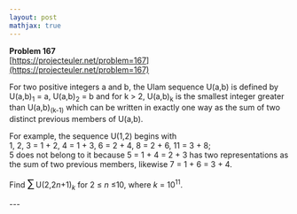 ```yaml
---
layout: post
mathjax: true
---
```

**Problem 167**  
[https://projecteuler.net/problem=167](https://projecteuler.net/problem=167)

<p>For two positive integers a and b, the Ulam sequence U(a,b) is defined by U(a,b)<sub>1</sub> = a, U(a,b)<sub>2</sub> = b and for k &gt; 2,
U(a,b)<sub>k</sub> is the smallest integer greater than U(a,b)<sub>(k-1)</sub> which can be written in exactly one way as the sum of two distinct previous members of U(a,b).</p>
<p>For example, the sequence U(1,2) begins with<br />
1, 2, 3 = 1 + 2, 4 = 1 + 3, 6 = 2 + 4, 8 = 2 + 6, 11 = 3 + 8;<br />
5 does not belong to it because 5 = 1 + 4 = 2 + 3 has two representations as the sum of two previous members, likewise 7 = 1 + 6 = 3 + 4.</p>
<p>Find <span style="font-size:larger;"><span style="font-size:larger;">∑</span></span> U(2,2<var>n</var>+1)<sub><var>k</var></sub> for 2 ≤ <var>n</var> ≤10, where <var>k</var> = 10<sup>11</sup>.</p>
---
